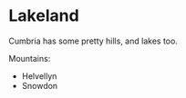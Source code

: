 Lakeland  
========   
  
Cumbria has some pretty hills, and lakes too.

Mountains:
* Helvellyn
* Snowdon

